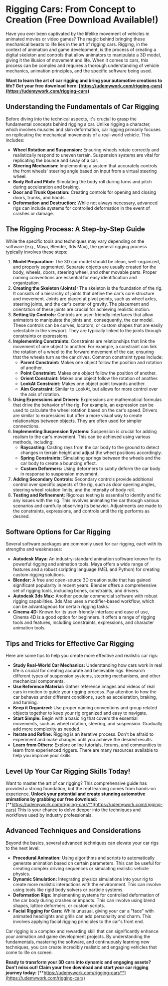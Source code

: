 # Rigging Cars: From Concept to Creation (Free Download Available!)

Have you ever been captivated by the lifelike movement of vehicles in animated movies or video games? The magic behind bringing these mechanical beasts to life lies in the art of rigging cars. Rigging, in the context of animation and game development, is the process of creating a digital skeleton and controls that allow animators to manipulate a 3D model, giving it the illusion of movement and life. When it comes to cars, this process can be complex and requires a thorough understanding of vehicle mechanics, animation principles, and the specific software being used.

**Want to learn the art of car rigging and bring your automotive creations to life? Get your free download here: [https://udemywork.com/rigging-cars](https://udemywork.com/rigging-cars)**

## Understanding the Fundamentals of Car Rigging

Before diving into the technical aspects, it's crucial to grasp the fundamental concepts behind rigging a car. Unlike rigging a character, which involves muscles and skin deformation, car rigging primarily focuses on replicating the mechanical movements of a real-world vehicle. This includes:

*   **Wheel Rotation and Suspension:** Ensuring wheels rotate correctly and realistically respond to uneven terrain. Suspension systems are vital for replicating the bounce and sway of a car.
*   **Steering Mechanism:** Implementing a system that accurately controls the front wheels' steering angle based on input from a virtual steering wheel.
*   **Body Roll and Pitch:** Simulating the body roll during turns and pitch during acceleration and braking.
*   **Door and Trunk Operation:** Creating controls for opening and closing doors, trunks, and hoods.
*   **Deformation and Destruction:** While not always necessary, advanced rigs can include systems for controlled deformation in the event of crashes or damage.

## The Rigging Process: A Step-by-Step Guide

While the specific tools and techniques may vary depending on the software (e.g., Maya, Blender, 3ds Max), the general rigging process typically involves these steps:

1.  **Model Preparation:** The 3D car model should be clean, well-organized, and properly segmented. Separate objects are usually created for the body, wheels, doors, steering wheel, and other movable parts. Proper naming conventions are essential for easy identification and organization.
2.  **Creating the Skeleton (Joints):** The skeleton is the foundation of the rig. It consists of a hierarchy of joints that define the car's core structure and movement. Joints are placed at pivot points, such as wheel axles, steering joints, and the car's center of gravity. The placement and orientation of these joints are crucial for achieving realistic motion.
3.  **Setting Up Controls:** Controls are user-friendly interfaces that allow animators to manipulate the joints and, consequently, the car model. These controls can be curves, locators, or custom shapes that are easily selectable in the viewport. They are typically linked to the joints through constraints or expressions.
4.  **Implementing Constraints:** Constraints are relationships that link the movement of one object to another. For example, a constraint can link the rotation of a wheel to the forward movement of the car, ensuring that the wheels turn as the car drives. Common constraint types include:
    *   **Parent Constraint:** Makes one object follow the position and rotation of another.
    *   **Point Constraint:** Makes one object follow the position of another.
    *   **Orient Constraint:** Makes one object follow the rotation of another.
    *   **LookAt Constraint:** Makes one object point towards another.
    *   **Aim Constraint:** Similar to LookAt, but allows for more control over the axis of rotation.
5.  **Using Expressions and Drivers:** Expressions are mathematical formulas that drive the behavior of the rig. For example, an expression can be used to calculate the wheel rotation based on the car's speed. Drivers are similar to expressions but offer a more visual way to create relationships between objects. They are often used for simpler connections.
6.  **Implementing Suspension Systems:** Suspension is crucial for adding realism to the car's movement. This can be achieved using various methods, including:
    *   **Raycasting:** Casting rays from the car body to the ground to detect changes in terrain height and adjust the wheel positions accordingly.
    *   **Spring Constraints:** Simulating springs between the wheels and the car body to create a bouncing effect.
    *   **Custom Deformers:** Using deformers to subtly deform the car body in response to suspension movement.
7.  **Adding Secondary Controls:** Secondary controls provide additional control over specific aspects of the rig, such as door opening angles, steering wheel rotation limits, and the intensity of body roll.
8.  **Testing and Refinement:** Rigorous testing is essential to identify and fix any issues with the rig. This involves animating the car through various scenarios and carefully observing its behavior. Adjustments are made to the constraints, expressions, and controls until the rig performs as desired.

## Software Options for Car Rigging

Several software packages are commonly used for car rigging, each with its strengths and weaknesses:

*   **Autodesk Maya:** An industry-standard animation software known for its powerful rigging and animation tools. Maya offers a wide range of features and a robust scripting language (MEL and Python) for creating custom rigging solutions.
*   **Blender:** A free and open-source 3D creation suite that has gained significant popularity in recent years. Blender offers a comprehensive set of rigging tools, including bones, constraints, and drivers.
*   **Autodesk 3ds Max:** Another popular commercial software with robust rigging capabilities. 3ds Max uses a modifier-based workflow, which can be advantageous for certain rigging tasks.
*   **Cinema 4D:** Known for its user-friendly interface and ease of use, Cinema 4D is a good option for beginners. It offers a range of rigging tools and features, including constraints, expressions, and character animation tools.

## Tips and Tricks for Effective Car Rigging

Here are some tips to help you create more effective and realistic car rigs:

*   **Study Real-World Car Mechanics:** Understanding how cars work in real life is crucial for creating accurate and believable rigs. Research different types of suspension systems, steering mechanisms, and other mechanical components.
*   **Use Reference Material:** Gather reference images and videos of real cars in motion to guide your rigging process. Pay attention to how the car behaves under different conditions, such as acceleration, braking, and turning.
*   **Keep it Organized:** Use proper naming conventions and group related objects together to keep your rig organized and easy to navigate.
*   **Start Simple:** Begin with a basic rig that covers the essential movements, such as wheel rotation, steering, and suspension. Gradually add more complexity as needed.
*   **Iterate and Refine:** Rigging is an iterative process. Don't be afraid to experiment and make changes until you achieve the desired results.
*   **Learn from Others:** Explore online tutorials, forums, and communities to learn from experienced riggers. There are many resources available to help you improve your skills.

## Level Up Your Car Rigging Skills Today!

Want to master the art of car rigging? This comprehensive guide has provided a strong foundation, but the real learning comes from hands-on experience. **Unlock your potential and create stunning automotive animations by grabbing our free download:** [**https://udemywork.com/rigging-cars**](https://udemywork.com/rigging-cars) This is your chance to delve deeper into the techniques and workflows used by industry professionals.

## Advanced Techniques and Considerations

Beyond the basics, several advanced techniques can elevate your car rigs to the next level:

*   **Procedural Animation:** Using algorithms and scripts to automatically generate animation based on certain parameters. This can be useful for creating complex driving sequences or simulating realistic vehicle physics.
*   **Dynamic Simulation:** Integrating physics simulations into your rig to create more realistic interactions with the environment. This can involve using tools like rigid body solvers or particle systems.
*   **Deformation Rigs:** Implementing systems for controlled deformation of the car body during crashes or impacts. This can involve using blend shapes, lattice deformers, or custom scripts.
*   **Facial Rigging for Cars:** While unusual, giving your car a "face" with animated headlights and grills can add personality and charm. This involves applying facial rigging principles to the car's front end.

Car rigging is a complex and rewarding skill that can significantly enhance your animation and game development projects. By understanding the fundamentals, mastering the software, and continuously learning new techniques, you can create incredibly realistic and engaging vehicles that come to life on screen.

**Ready to transform your 3D cars into dynamic and engaging assets? Don't miss out! Claim your free download and start your car rigging journey today:** [**https://udemywork.com/rigging-cars**](https://udemywork.com/rigging-cars)
